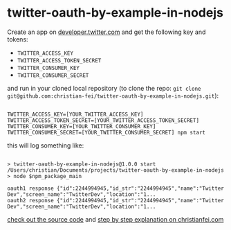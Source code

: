 # twitter-oauth-by-example-in-nodejs

Create an app on [developer.twitter.com](https://developer.twitter.com/en/apps) and get the following key and tokens:

- `TWITTER_ACCESS_KEY`
- `TWITTER_ACCESS_TOKEN_SECRET`
- `TWITTER_CONSUMER_KEY`
- `TWITTER_CONSUMER_SECRET`

and run in your cloned local repository (to clone the repo: `git clone git@github.com:christian-fei/twitter-oauth-by-example-in-nodejs.git`):

```

TWITTER_ACCESS_KEY=[YOUR_TWITTER_ACCESS_KEY] TWITTER_ACCESS_TOKEN_SECRET=[YOUR_TWITTER_ACCESS_TOKEN_SECRET] TWITTER_CONSUMER_KEY=[YOUR_TWITTER_CONSUMER_KEY] TWITTER_CONSUMER_SECRET=[YOUR_TWITTER_CONSUMER_SECRET] npm start

```

this will log something like:

```

> twitter-oauth-by-example-in-nodejs@1.0.0 start /Users/christian/Documents/projects/twitter-oauth-by-example-in-nodejs
> node $npm_package_main

oauth1 response {"id":2244994945,"id_str":"2244994945","name":"Twitter Dev","screen_name":"TwitterDev","location":"1...
oauth2 response {"id":2244994945,"id_str":"2244994945","name":"Twitter Dev","screen_name":"TwitterDev","location":"1...

```

[check out the source code](https://github.com/christian-fei/twitter-oauth-by-example-in-nodejs/blob/3cc955672d598ce1f25591b23b892b19cfde5b2a/index.js) and [step by step explanation on christianfei.com](https://christianfei.com/posts/2020-02-15-Twitter-OAuth-by-example-in-Nodejs/)